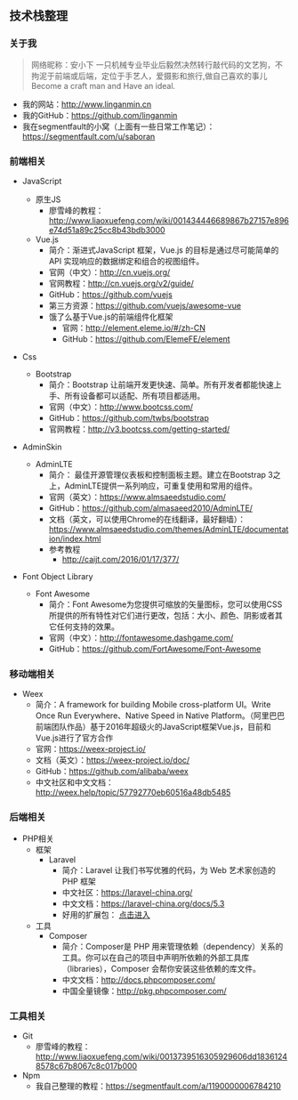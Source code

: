 ## 技术栈整理

### 关于我
> 网络昵称：安小下
> 一只机械专业毕业后毅然决然转行敲代码的文艺狗，不拘泥于前端或后端，定位于手艺人，爱摄影和旅行,做自己喜欢的事儿
> Become a craft man and Have an ideal.

- 我的网站：http://www.linganmin.cn
- 我的GitHub：https://github.com/linganmin
- 我在segmentfault的小窝（上面有一些日常工作笔记）：https://segmentfault.com/u/saboran

### 前端相关

- JavaScript
    - 原生JS
        + 廖雪峰的教程：http://www.liaoxuefeng.com/wiki/001434446689867b27157e896e74d51a89c25cc8b43bdb3000
    - Vue.js
        + 简介：渐进式JavaScript 框架，Vue.js 的目标是通过尽可能简单的 API 实现响应的数据绑定和组合的视图组件。
        + 官网（中文）：http://cn.vuejs.org/
        + 官网教程：http://cn.vuejs.org/v2/guide/
        + GitHub：https://github.com/vuejs
        + 第三方资源：https://github.com/vuejs/awesome-vue
        - 饿了么基于Vue.js的前端组件化框架
            + 官网：http://element.eleme.io/#/zh-CN
            + GitHub：https://github.com/ElemeFE/element
- Css
    - Bootstrap
        + 简介：Bootstrap 让前端开发更快速、简单。所有开发者都能快速上手、所有设备都可以适配、所有项目都适用。
        + 官网（中文）：http://www.bootcss.com/
        + GitHub：https://github.com/twbs/bootstrap
        + 官网教程：http://v3.bootcss.com/getting-started/

- AdminSkin
    - AdminLTE
        + 简介： 最佳开源管理仪表板和控制面板主题。建立在Bootstrap 3之上，AdminLTE提供一系列响应，可重复使用和常用的组件。
        + 官网（英文）：https://www.almsaeedstudio.com/
        + GitHub：https://github.com/almasaeed2010/AdminLTE/
        + 文档（英文，可以使用Chrome的在线翻译，最好翻墙）：https://www.almsaeedstudio.com/themes/AdminLTE/documentation/index.html
        -  参考教程
            + http://caijt.com/2016/01/17/377/

- Font Object Library
    - Font Awesome
        + 简介：Font Awesome为您提供可缩放的矢量图标，您可以使用CSS所提供的所有特性对它们进行更改，包括：大小、颜色、阴影或者其它任何支持的效果。
        + 官网（中文）：http://fontawesome.dashgame.com/
        + GitHub：https://github.com/FortAwesome/Font-Awesome



### 移动端相关
- Weex
    + 简介：A framework for building Mobile cross-platform UI。Write Once Run Everywhere、Native Speed in Native Platform。（阿里巴巴前端团队作品）基于2016年超级火的JavaScript框架Vue.js，目前和Vue.js进行了官方合作
    + 官网：https://weex-project.io/
    + 文档（英文）：https://weex-project.io/doc/
    + GitHub：https://github.com/alibaba/weex
    + 中文社区和中文文档：http://weex.help/topic/57792770eb60516a48db5485


### 后端相关
- PHP相关
    - 框架
        - Laravel
            + 简介：Laravel 让我们书写优雅的代码，为 Web 艺术家创造的 PHP 框架
            + 中文社区：https://laravel-china.org/
            + 中文文档：https://laravel-china.org/docs/5.3
            + 好用的扩展包：
[点击进入](https://segmentfault.com/a/1190000008214876)
    - 工具
        - Composer
            + 简介：Composer是 PHP 用来管理依赖（dependency）关系的工具。你可以在自己的项目中声明所依赖的外部工具库（libraries），Composer 会帮你安装这些依赖的库文件。
            + 中文文档：http://docs.phpcomposer.com/
            + 中国全量镜像：http://pkg.phpcomposer.com/


### 工具相关
- Git
    + 廖雪峰的教程：http://www.liaoxuefeng.com/wiki/0013739516305929606dd18361248578c67b8067c8c017b000
- Npm
    + 我自己整理的教程：https://segmentfault.com/a/1190000006784210




